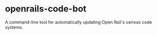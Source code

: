 # openrails-code-bot
A command-line tool for automatically updating Open Rail's various code systems. 
